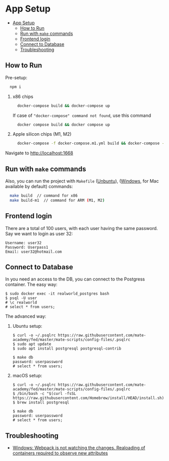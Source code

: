 # App Setup

- [App Setup](#app-setup)
  - [How to Run](#how-to-run)
  - [Run with `make` commands](#run-with-make-commands)
  - [Frontend login](#frontend-login)
  - [Connect to Database](#connect-to-database)
  - [Troubleshooting](#troubleshooting)

## How to Run

Pre-setup:

  ```bash
    npm i
  ```

1. x86 chips

    ```bash
      docker-compose build && docker-compose up
    ```

    If case of `"docker-compose" command not found`, use this command

    ```bash
      docker compose build && docker compose up
    ```

1. Apple silicon chips (M1, M2)

    ```bash
      docker-compose -f docker-compose.m1.yml build && docker-compose -f docker-compose.m1.yml up
    ```

Navigate to [http://localhost:1668](http://localhost:1668)

## Run with `make` commands

Also, you can run the project with `Makefile` ([Unbuntu](https://www.unixmen.com/install-ubuntu-make-on-ubuntu-15-04/)), ([Windows](https://stackoverflow.com/questions/32127524/how-to-install-and-use-make-in-windows), for Mac available by default) commands:

```bash
  make build  // command for x86
  make build-m1  // command for ARM (M1, M2)
```

## Frontend login

There are a total of 100 users, with each user having the same password. Say we
want to login as user 32:

```text
Username: user32
Password: Userpass1
Email: user32@hotmail.com
```

## Connect to Database

In you need an access to the DB, you can connect to the Postgress container.
The easy way:

```shell script
$ sudo docker exec -it realworld_postgres bash
$ psql -U user
# \c realworld
# select * from users;
```

The advanced way:

1. Ubuntu setup:

   ```shell script
   $ curl -o ~/.psqlrc https://raw.githubusercontent.com/mate-academy/fed/master/mate-scripts/config-files/.psqlrc
   $ sudo apt update
   $ sudo apt install postgresql postgresql-contrib
   
   $ make db
   password: userpassword
   # select * from users;
   ```

1. macOS setup:

   ```shell script
   $ curl -o ~/.psqlrc https://raw.githubusercontent.com/mate-academy/fed/master/mate-scripts/config-files/.psqlrc
   $ /bin/bash -c "$(curl -fsSL https://raw.githubusercontent.com/Homebrew/install/HEAD/install.sh)"
   $ brew install postgresql
   
   $ make db
   password: userpassword
   # select * from users;
   ```

## Troubleshooting

- [Windows: Webpack is not watching the changes. Realoading of containers required to observe new attributes](https://github.com/webpack/webpack/issues/2949#issuecomment-279348745)
